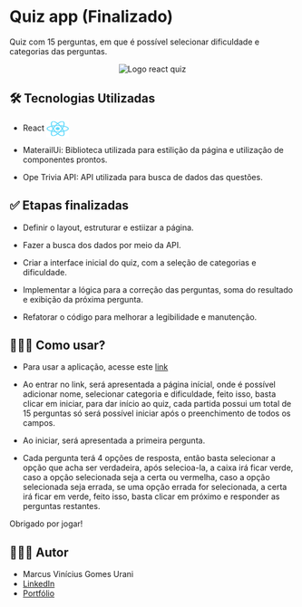 # Quiz app (Finalizado)

Quiz com 15 perguntas, em que é possível selecionar dificuldade e categorias das perguntas.

<div align="center">
  <img style="width: 300px;" src="https://i.imgur.com/RqIpJ9k.png" alt="Logo react quiz" />
</div>

## 🛠 Tecnologias Utilizadas

- React <img align="center" alt="Marcus-React" height="30" width="40" src="https://raw.githubusercontent.com/devicons/devicon/master/icons/react/react-original.svg">

- MaterailUi: Biblioteca utilizada para estilição da página e utilização de componentes prontos.

- Ope Trivia API: API utilizada para busca de dados das questões.

## ✅ Etapas finalizadas

- Definir o layout, estruturar e estiizar a página.

- Fazer a busca dos dados por meio da API.

- Criar a interface inicial do quiz, com a seleção de categorias e dificuldade.

- Implementar a lógica para a correção das perguntas, soma do resultado e exibição da próxima pergunta.

- Refatorar o código para melhorar a legibilidade e manutenção.

## 👨🏻‍💻 Como usar?

- Para usar a aplicação, acesse este [link](https://appquizreact.netlify.app)

- Ao entrar no link, será apresentada a página inícial, onde é possível adicionar nome, selecionar categoria e dificuldade, feito isso, basta clicar em iniciar, para dar início ao quiz, cada partida possui um total de 15 perguntas só será possível iniciar após o preenchimento de todos os campos.

- Ao iniciar, será apresentada a primeira pergunta.

- Cada pergunta terá 4 opções de resposta, então basta selecionar a opção que acha ser verdadeira, após selecioa-la, a caixa irá ficar verde, caso a opção selecionada seja a certa ou vermelha, caso a opção selecionada seja errada, se uma opção errada for selecionada, a certa irá ficar em verde, feito isso, basta clicar em próximo e responder as perguntas restantes.

Obrigado por jogar!

## 🙋🏻‍♂️ Autor

- Marcus Vinícius Gomes Urani
- [LinkedIn](https://www.linkedin.com/in/marcusurani/)
- [Portfólio](https://marcusurani.netlify.app/)
